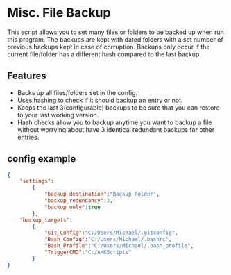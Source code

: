 # Misc. File Backup

This script allows you to set many files or folders to be backed up when run this program. The backups are kept with dated folders with a set number of previous backups kept in case of corruption.
Backups only occur if the current file/folder has a different hash compared to the last backup.

## Features

* Backs up all files/folders set in the config.
* Uses hashing to check if it should backup an entry or not.
* Keeps the last 3(configurable) backups to be sure that you can restore to your last working version.
* Hash checks allow you to backup anytime you want to backup a file without worrying about have 3 identical redundant backups for other entries.

## config example

```json
{
    "settings":
        {
            "backup_destination":"Backup Folder",
            "backup_redundancy":3,
            "backup_only":true
        },
    "backup_targets":
        {
            "Git_Config":"C:/Users/Michael/.gitconfig",
            "Bash_Config":"C:/Users/Michael/.bashrc",
            "Bash_Profile":"C:/Users/Michael/.bash_profile",
            "TriggerCMD":"C:/AHKScripts"
        }
}
```
